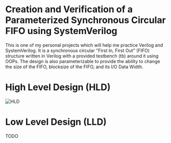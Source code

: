 # Creation and Verification of a Parameterized Synchronous Circular FIFO using SystemVerilog
This is one of my personal projects which will help me practice Verilog and SystemVerilog. It is a synchronous circular "First In, First Out" (FIFO) structure written in Verilog with a provided testbench (tb) around it using OOPs. The design is also parameterizable to provide the ability to change the size of the FIFO, blocksize of the FIFO, and its I/O Data Width.

# High Level Design (HLD)
![HLD](#)

# Low Level Design (LLD)
TODO

